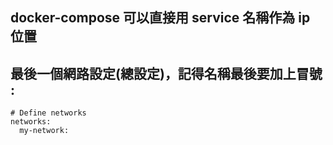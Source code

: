 

## docker-compose 可以直接用 service 名稱作為 ip 位置


## 最後一個網路設定(總設定)，記得名稱最後要加上冒號  :

```
# Define networks
networks:
  my-network:  
```  
